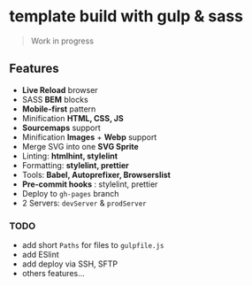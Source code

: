 # template build with gulp & sass

> Work in progress

## Features

- **Live Reload** browser
- SASS **BEM** blocks
- **Mobile-first** pattern
- Minification **HTML, CSS, JS**
- **Sourcemaps** support
- Minification **Images** + **Webp** support
- Merge SVG into one **SVG Sprite**
- Linting: **htmlhint, stylelint**
- Formatting: **stylelint, prettier**
- Tools: **Babel, Autoprefixer, Browserslist**
- **Pre-commit hooks** : stylelint, prettier
- Deploy to `gh-pages` branch
- 2 Servers: `devServer` & `prodServer`

### TODO

- add short `Paths` for files to `gulpfile.js`
- add ESlint
- add deploy via SSH, SFTP
- others features...
